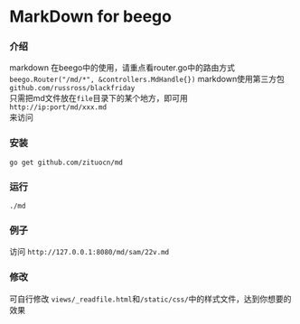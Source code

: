# MarkDown for beego
### 介绍 
markdown 在beego中的使用，请重点看router.go中的路由方式  
`beego.Router("/md/*", &controllers.MdHandle{})`
markdown使用第三方包  
`github.com/russross/blackfriday`  
只需把md文件放在`file`目录下的某个地方，即可用  
`http://ip:port/md/xxx.md`  
来访问


### 安装
`go get github.com/zituocn/md`

### 运行
`./md`

### 例子
访问 `http://127.0.0.1:8080/md/sam/22v.md`

### 修改
可自行修改 `views/_readfile.html`和`/static/css/`中的样式文件，达到你想要的效果


